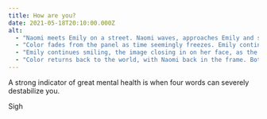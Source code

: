 ```yaml
---
title: How are you?
date: 2021-05-18T20:10:00.000Z
alt:
  - "Naomi meets Emily on a street. Naomi waves, approaches Emily and says \"Hey Emily! How are you?\". Both are smiling."
  - "Color fades from the panel as time seemingly freezes. Emily continues smiling; she thinks: \"I'm not great, lot on my mind. Kinda stressed, trying to keep everything compartmentalized, but that's also mentally taxing on its own. Your question didn’t help for sure though\"."
  - "Emily continues smiling, the image closing in on her face, as the text cards containing her thoughts become increasingly misaligned. The thoughts continue: \"Also, I don't want to take over this conversation right from the start and don't feel comfortable sharing right now anyway. I’m sure you would listen to me, but.... ugh, you just want me to say I’m fine! Right?? But then why even ask??\""
  - "Color returns back to the world, with Naomi back in the frame. Both are smiling. Emily finally says to Naomi: \"Great, how about you?\""
---
```


A strong indicator of great mental health is when four words can severely destabilize you.

<section class="hidden" aria-description="Hidden text" tabindex="0">
Sigh
</section>